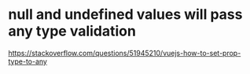 # null and undefined values will pass any type validation

https://stackoverflow.com/questions/51945210/vuejs-how-to-set-prop-type-to-any